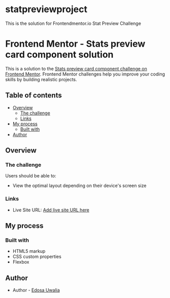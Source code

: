 # statpreviewproject
This is the solution for Frontendmentor.io Stat Preview Challenge
# Frontend Mentor - Stats preview card component solution

This is a solution to the [Stats preview card component challenge on Frontend Mentor](https://www.frontendmentor.io/challenges/stats-preview-card-component-8JqbgoU62). Frontend Mentor challenges help you improve your coding skills by building realistic projects.

## Table of contents

- [Overview](#overview)
  - [The challenge](#the-challenge)
  - [Links](#links)
- [My process](#my-process)
  - [Built with](#built-with)
- [Author](#author)

## Overview

### The challenge

Users should be able to:

- View the optimal layout depending on their device's screen size

### Links

- Live Site URL: [Add live site URL here](https://statpreviewproject.netlify.app)

## My process

### Built with

- HTML5 markup
- CSS custom properties
- Flexbox

## Author

- Author - [Edosa Uwalia]()


